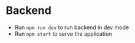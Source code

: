 # Backend

- Run `npm run dev` to run backend in dev mode
- Run `npm start` to serve the application
